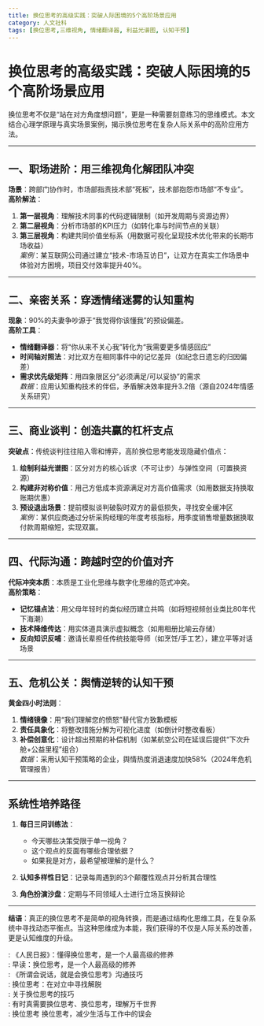 ```yaml
---
title: 换位思考的高级实践：突破人际困境的5个高阶场景应用
category: 人文社科
tags: [换位思考,三维视角, 情绪翻译器, 利益光谱图, 认知干预]
---
```

# 换位思考的高级实践：突破人际困境的5个高阶场景应用  

换位思考不仅是“站在对方角度想问题”，更是一种需要刻意练习的思维模式。本文结合心理学原理与真实场景案例，揭示换位思考在复杂人际关系中的高阶应用方法。  

---

## 一、职场进阶：用三维视角化解团队冲突  
**场景**：跨部门协作时，市场部指责技术部“死板”，技术部抱怨市场部“不专业”。  
**高阶解法**：  
1. **第一层视角**：理解技术同事的代码逻辑限制（如开发周期与资源边界）  
2. **第二层视角**：分析市场部的KPI压力（如转化率与时间节点的关联）  
3. **第三层视角**：构建共同价值坐标系（用数据可视化呈现技术优化带来的长期市场收益）  
*案例*：某互联网公司通过建立“技术-市场互访日”，让双方在真实工作场景中体验对方困境，项目交付效率提升40%。  

---

## 二、亲密关系：穿透情绪迷雾的认知重构  
**现象**：90%的夫妻争吵源于“我觉得你该懂我”的预设偏差。  
**高阶工具**：  
- **情绪翻译器**：将“你从来不关心我”转化为“我需要更多情感回应”  
- **时间轴对照法**：对比双方在相同事件中的记忆差异（如纪念日遗忘的归因偏差）  
- **需求优先级矩阵**：用四象限区分“必须满足/可以妥协”的需求  
*数据*：应用认知重构技术的伴侣，矛盾解决效率提升3.2倍（源自2024年情感关系研究）  

---

## 三、商业谈判：创造共赢的杠杆支点  
**突破点**：传统谈判往往陷入零和博弈，高阶换位思考能发现隐藏价值点：  
1. **绘制利益光谱图**：区分对方的核心诉求（不可让步）与弹性空间（可置换资源）  
2. **构建非对称价值**：用己方低成本资源满足对方高价值需求（如用数据支持换取账期优惠）  
3. **预设退出场景**：提前模拟谈判破裂时双方的最低损失，寻找安全缓冲区  
*案例*：某供应商通过分析采购经理的年度考核指标，用季度销售增量数据换取付款周期缩短，实现双赢。  

---

## 四、代际沟通：跨越时空的价值对齐  
**代际冲突本质**：本质是工业化思维与数字化思维的范式冲突。  
**高阶策略**：  
- **记忆锚点法**：用父母年轻时的类似经历建立共鸣（如将短视频创业类比80年代下海潮）  
- **技术降维传达**：用实体道具演示虚拟概念（如用相册比喻云存储）  
- **反向知识反哺**：邀请长辈担任传统技能导师（如烹饪/手工艺），建立平等对话场景  

---

## 五、危机公关：舆情逆转的认知干预  
**黄金四小时法则**：  
1. **情绪镜像**：用“我们理解您的愤怒”替代官方致歉模板  
2. **责任具象化**：将整改措施分解为可视化进度（如倒计时整改看板）  
3. **补偿创意化**：设计超出预期的补偿机制（如某航空公司在延误后提供“下次升舱+公益里程”组合）  
*数据*：采用认知干预策略的企业，舆情热度消退速度加快58%（2024年危机管理报告）  

---

## 系统性培养路径  
1. **每日三问训练法**：  
   - 今天哪些决策受限于单一视角？  
   - 这个观点的反面有哪些合理依据？  
   - 如果我是对方，最希望被理解的是什么？  

2. **认知多样性日记**：记录每周遇到的3个颠覆性观点并分析其合理性  

3. **角色扮演沙盘**：定期与不同领域人士进行立场互换辩论  

---

**结语**：真正的换位思考不是简单的视角转换，而是通过结构化思维工具，在复杂系统中寻找动态平衡点。当这种思维成为本能，我们获得的不仅是人际关系的改善，更是认知维度的升级。  

: 《人民日报》：懂得换位思考，是一个人最高级的修养  
: 早读：换位思考，是一个人最高级的修养  
: 《所谓会说话，就是会换位思考》沟通技巧  
: 换位思考：在对立中寻找解脱  
: 关于换位思考的技巧  
: 有时真需要换位思考、换位思考，理解万千世界  
: 换位思考 换位思考，减少生活与工作中的误会